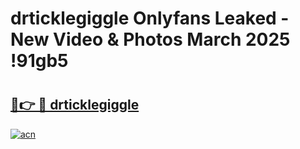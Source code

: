 # drticklegiggle Onlyfans Leaked - New Video & Photos March 2025 !91gb5

# <h2><a href="https://gto3d5.iuczelnia.edu.pl?title=drticklegiggle&ref=91gb5">🔗👉 🔴 drticklegiggle</a></h2>

[![acn](https://github.com/user-attachments/assets/0f9c940e-d8b0-45ae-aac7-cd30a18b3e1c)](https://gto3d5.iuczelnia.edu.pl?title=drticklegiggle&ref=91gb5)

